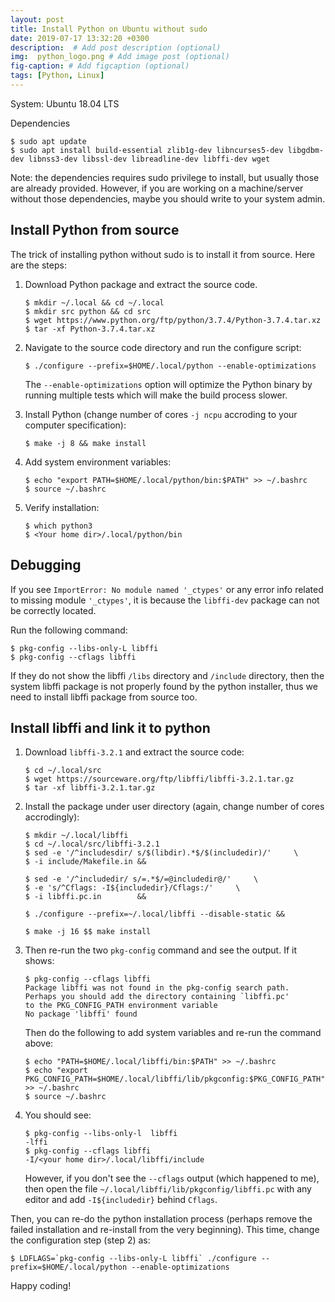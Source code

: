 ```yaml
---
layout: post
title: Install Python on Ubuntu without sudo
date: 2019-07-17 13:32:20 +0300
description:  # Add post description (optional)
img:  python_logo.png # Add image post (optional)
fig-caption: # Add figcaption (optional)
tags: [Python, Linux]
---
```


System: Ubuntu 18.04 LTS

Dependencies 

``` 
$ sudo apt update
$ sudo apt install build-essential zlib1g-dev libncurses5-dev libgdbm-dev libnss3-dev libssl-dev libreadline-dev libffi-dev wget 
```

Note: the dependencies requires sudo privilege to install, but usually those are already provided. However, if you are working on a machine/server without those dependencies, maybe you should write to your system admin.

## Install Python from source

The trick of installing python without sudo is to install it from source. Here are the steps:

1. Download Python package and extract the source code.

    ```
    $ mkdir ~/.local && cd ~/.local
    $ mkdir src python && cd src
    $ wget https://www.python.org/ftp/python/3.7.4/Python-3.7.4.tar.xz 
    $ tar -xf Python-3.7.4.tar.xz
    ```

2. Navigate to the source code directory and run the configure script:

    ```
    $ ./configure --prefix=$HOME/.local/python --enable-optimizations 
    ```

    The `--enable-optimizations` option will optimize the Python binary by running multiple tests which will make the build process slower.

3. Install Python (change number of cores `-j ncpu` accroding to your computer specification):

    ```
    $ make -j 8 && make install
    ```

4. Add system environment variables:

    ```
    $ echo "export PATH=$HOME/.local/python/bin:$PATH" >> ~/.bashrc
    $ source ~/.bashrc
    ```

5. Verify installation:

     ```
     $ which python3
     $ <Your home dir>/.local/python/bin
     ```

## Debugging

If you see `ImportError: No module named '_ctypes'` or any error info related to missing module `'_ctypes'`, it is because the `libffi-dev` package can not be correctly located. 

Run the following command:

```
$ pkg-config --libs-only-L libffi
$ pkg-config --cflags libffi
```

If they do not show the libffi `/libs` directory and `/include` directory, then the system libffi package is not properly found by the python installer, thus we need to install libffi package from source too.

## Install libffi and link it to python 

1. Download `libffi-3.2.1` and extract the source code:

    ```
    $ cd ~/.local/src 
    $ wget https://sourceware.org/ftp/libffi/libffi-3.2.1.tar.gz 
    $ tar -xf libffi-3.2.1.tar.gz
    ```

2. Install the package under user directory (again, change number of cores accrodingly):

    ```
    $ mkdir ~/.local/libffi
    $ cd ~/.local/src/libffi-3.2.1
    $ sed -e '/^includesdir/ s/$(libdir).*$/$(includedir)/'     \
    $ -i include/Makefile.in && 
    
    $ sed -e '/^includedir/ s/=.*$/=@includedir@/'     \
    $ -e 's/^Cflags: -I${includedir}/Cflags:/'     \
    $ -i libffi.pc.in        && 
    
    $ ./configure --prefix=~/.local/libffi --disable-static && 
    
    $ make -j 16 $$ make install
    ```

4. Then re-run the two `pkg-config` command and see the output. If it shows:

    ```
    $ pkg-config --cflags libffi
    Package libffi was not found in the pkg-config search path.
    Perhaps you should add the directory containing `libffi.pc'
    to the PKG_CONFIG_PATH environment variable
    No package 'libffi' found
    ```

    Then do the following to add system variables and re-run the command above:

    ```
    $ echo "PATH=$HOME/.local/libffi/bin:$PATH" >> ~/.bashrc
    $ echo "export PKG_CONFIG_PATH=$HOME/.local/libffi/lib/pkgconfig:$PKG_CONFIG_PATH" >> ~/.bashrc
    $ source ~/.bashrc
    ```

5. You should see:

    ```
    $ pkg-config --libs-only-l  libffi
    -lffi
    $ pkg-config --cflags libffi
    -I/<your home dir>/.local/libffi/include
    ```
    However, if you don't see the `--cflags` output (which happened to me), then open the file `~/.local/libffi/lib/pkgconfig/libffi.pc` with any editor and add `-I${includedir}` behind `Cflags`.

Then, you can re-do the python installation process (perhaps remove the failed installation and re-install from the very beginning). This time, change the configuration step (step 2) as:

```
$ LDFLAGS=`pkg-config --libs-only-L libffi` ./configure --prefix=$HOME/.local/python --enable-optimizations 
```

Happy coding!

